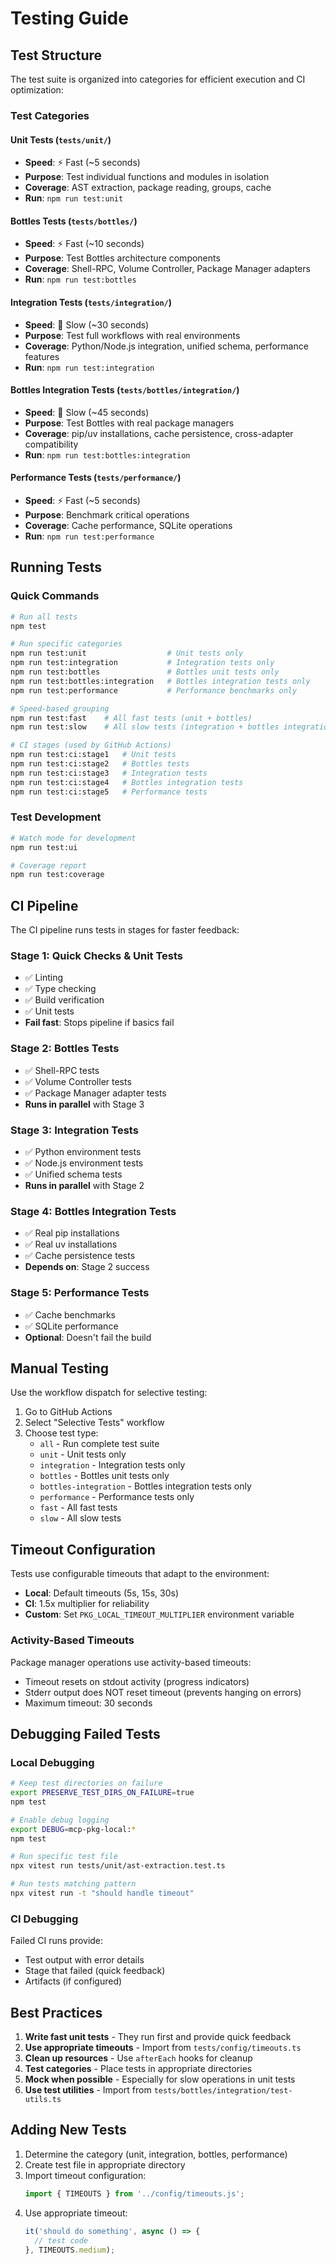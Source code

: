 # Testing Guide

## Test Structure

The test suite is organized into categories for efficient execution and CI optimization:

### Test Categories

#### Unit Tests (`tests/unit/`)
- **Speed**: ⚡ Fast (~5 seconds)
- **Purpose**: Test individual functions and modules in isolation
- **Coverage**: AST extraction, package reading, groups, cache
- **Run**: `npm run test:unit`

#### Bottles Tests (`tests/bottles/`)
- **Speed**: ⚡ Fast (~10 seconds)
- **Purpose**: Test Bottles architecture components
- **Coverage**: Shell-RPC, Volume Controller, Package Manager adapters
- **Run**: `npm run test:bottles`

#### Integration Tests (`tests/integration/`)
- **Speed**: 🐢 Slow (~30 seconds)
- **Purpose**: Test full workflows with real environments
- **Coverage**: Python/Node.js integration, unified schema, performance features
- **Run**: `npm run test:integration`

#### Bottles Integration Tests (`tests/bottles/integration/`)
- **Speed**: 🐢 Slow (~45 seconds)
- **Purpose**: Test Bottles with real package managers
- **Coverage**: pip/uv installations, cache persistence, cross-adapter compatibility
- **Run**: `npm run test:bottles:integration`

#### Performance Tests (`tests/performance/`)
- **Speed**: ⚡ Fast (~5 seconds)
- **Purpose**: Benchmark critical operations
- **Coverage**: Cache performance, SQLite operations
- **Run**: `npm run test:performance`

## Running Tests

### Quick Commands

```bash
# Run all tests
npm test

# Run specific categories
npm run test:unit                  # Unit tests only
npm run test:integration           # Integration tests only
npm run test:bottles               # Bottles unit tests only
npm run test:bottles:integration   # Bottles integration tests only
npm run test:performance           # Performance benchmarks only

# Speed-based grouping
npm run test:fast    # All fast tests (unit + bottles)
npm run test:slow    # All slow tests (integration + bottles integration + performance)

# CI stages (used by GitHub Actions)
npm run test:ci:stage1   # Unit tests
npm run test:ci:stage2   # Bottles tests
npm run test:ci:stage3   # Integration tests
npm run test:ci:stage4   # Bottles integration tests
npm run test:ci:stage5   # Performance tests
```

### Test Development

```bash
# Watch mode for development
npm run test:ui

# Coverage report
npm run test:coverage
```

## CI Pipeline

The CI pipeline runs tests in stages for faster feedback:

### Stage 1: Quick Checks & Unit Tests
- ✅ Linting
- ✅ Type checking
- ✅ Build verification
- ✅ Unit tests
- **Fail fast**: Stops pipeline if basics fail

### Stage 2: Bottles Tests
- ✅ Shell-RPC tests
- ✅ Volume Controller tests
- ✅ Package Manager adapter tests
- **Runs in parallel** with Stage 3

### Stage 3: Integration Tests
- ✅ Python environment tests
- ✅ Node.js environment tests
- ✅ Unified schema tests
- **Runs in parallel** with Stage 2

### Stage 4: Bottles Integration Tests
- ✅ Real pip installations
- ✅ Real uv installations
- ✅ Cache persistence tests
- **Depends on**: Stage 2 success

### Stage 5: Performance Tests
- ✅ Cache benchmarks
- ✅ SQLite performance
- **Optional**: Doesn't fail the build

## Manual Testing

Use the workflow dispatch for selective testing:

1. Go to GitHub Actions
2. Select "Selective Tests" workflow
3. Choose test type:
   - `all` - Run complete test suite
   - `unit` - Unit tests only
   - `integration` - Integration tests only
   - `bottles` - Bottles unit tests only
   - `bottles-integration` - Bottles integration tests only
   - `performance` - Performance tests only
   - `fast` - All fast tests
   - `slow` - All slow tests

## Timeout Configuration

Tests use configurable timeouts that adapt to the environment:

- **Local**: Default timeouts (5s, 15s, 30s)
- **CI**: 1.5x multiplier for reliability
- **Custom**: Set `PKG_LOCAL_TIMEOUT_MULTIPLIER` environment variable

### Activity-Based Timeouts

Package manager operations use activity-based timeouts:
- Timeout resets on stdout activity (progress indicators)
- Stderr output does NOT reset timeout (prevents hanging on errors)
- Maximum timeout: 30 seconds

## Debugging Failed Tests

### Local Debugging

```bash
# Keep test directories on failure
export PRESERVE_TEST_DIRS_ON_FAILURE=true
npm test

# Enable debug logging
export DEBUG=mcp-pkg-local:*
npm test

# Run specific test file
npx vitest run tests/unit/ast-extraction.test.ts

# Run tests matching pattern
npx vitest run -t "should handle timeout"
```

### CI Debugging

Failed CI runs provide:
- Test output with error details
- Stage that failed (quick feedback)
- Artifacts (if configured)

## Best Practices

1. **Write fast unit tests** - They run first and provide quick feedback
2. **Use appropriate timeouts** - Import from `tests/config/timeouts.ts`
3. **Clean up resources** - Use `afterEach` hooks for cleanup
4. **Test categories** - Place tests in appropriate directories
5. **Mock when possible** - Especially for slow operations in unit tests
6. **Use test utilities** - Import from `tests/bottles/integration/test-utils.ts`

## Adding New Tests

1. Determine the category (unit, integration, bottles, performance)
2. Create test file in appropriate directory
3. Import timeout configuration:
   ```typescript
   import { TIMEOUTS } from '../config/timeouts.js';
   ```
4. Use appropriate timeout:
   ```typescript
   it('should do something', async () => {
     // test code
   }, TIMEOUTS.medium);
   ```
